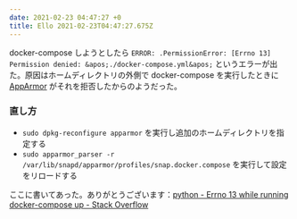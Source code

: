 ```yaml
---
date: 2021-02-23 04:47:27 +0
title: Ello 2021-02-23T04:47:27.675Z
---
```

docker-compose しようとしたら `ERROR: .PermissionError: [Errno 13] Permission denied: &apos;./docker-compose.yml&apos;` というエラーが出た。原因はホームディレクトリの外側で docker-compose を実行したときに [AppArmor](https://apparmor.net/) がそれを拒否したからのようだった。

### 直し方
- `sudo dpkg-reconfigure apparmor` を実行し追加のホームディレクトリを指定する
- `sudo apparmor_parser -r /var/lib/snapd/apparmor/profiles/snap.docker.compose` を実行して設定をリロードする

ここに書いてあった。ありがとうございます：[python - Errno 13 while running docker-compose up - Stack Overflow](https://stackoverflow.com/questions/53344380/errno-13-while-running-docker-compose-up)


